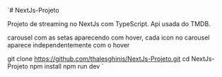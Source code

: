 `# NextJs-Projeto

Projeto de streaming no NextJs com TypeScript. Api usada do TMDB.

carousel com as setas aparecendo com hover, cada icon no carousel aparece independentemente com o hover

git clone https://github.com/thalesghinis/NextJs-Projeto.git
cd NextJs-Projeto
npm install
npm run dev
`